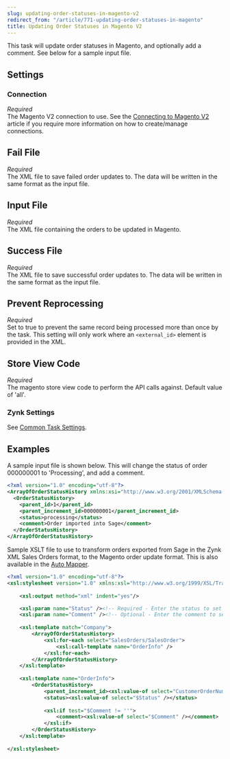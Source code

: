 ```yaml
---
slug: updating-order-statuses-in-magento-v2
redirect_from: "/article/771-updating-order-statuses-in-magento"
title: Updating Order Statuses in Magento V2
---
```

This task will update order statuses in Magento, and optionally add a comment. See below for a sample input file.

## Settings
### Connection
_Required_  
The Magento V2 connection to use. See the [Connecting to Magento V2](connecting-to-magento-v2) article if you require more information on how to create/manage connections.

## Fail File
_Required_  
The XML file to save failed order updates to. The data will be written in the same format as the input file.

## Input File
_Required_  
The XML file containing the orders to be updated in Magento.

## Success File
_Required_  
The XML file to save successful order updates to. The data will be written in the same format as the input file.

## Prevent Reprocessing
_Required_  
Set to true to prevent the same record being processed more than once by the task. This setting will only work where an `<external_id>` element is provided in the XML.

## Store View Code
_Required_  
The magento store view code to perform the API calls against. Default value of 'all'.

### Zynk Settings
See [Common Task Settings](common-task-settings).

## Examples
A sample input file is shown below. This will change the status of order 000000001 to 'Processing', and add a comment.
```xml
<?xml version="1.0" encoding="utf-8"?>
<ArrayOfOrderStatusHistory xmlns:xsi="http://www.w3.org/2001/XMLSchema-instance" xmlns:xsd="http://www.w3.org/2001/XMLSchema">
  <OrderStatusHistory>
    <parent_id>1</parent_id>
    <parent_increment_id>000000001</parent_increment_id>
    <status>processing</status>
    <comment>Order imported into Sage</comment>
  </OrderStatusHistory>
</ArrayOfOrderStatusHistory>
```

Sample XSLT file to use to transform orders exported from Sage in the Zynk XML Sales Orders format, to the Magento order update format. This is also available in the [Auto Mapper](auto-mapper).
```xml
<?xml version="1.0" encoding="utf-8"?>
<xsl:stylesheet version="1.0" xmlns:xsl="http://www.w3.org/1999/XSL/Transform">
    
    <xsl:output method="xml" indent="yes"/>

    <xsl:param name="Status" /><!-- Required - Enter the status to set in Magento -->
    <xsl:param name="Comment" /><!-- Optional - Enter the comment to set in Magento -->
    
    <xsl:template match="Company">
        <ArrayOfOrderStatusHistory>
            <xsl:for-each select="SalesOrders/SalesOrder">
                <xsl:call-template name="OrderInfo" />
            </xsl:for-each>
        </ArrayOfOrderStatusHistory>
    </xsl:template>
    
    <xsl:template name="OrderInfo">
        <OrderStatusHistory>
            <parent_increment_id><xsl:value-of select="CustomerOrderNumber" /></parent_increment_id>
            <status><xsl:value-of select="$Status" /></status>
    
            <xsl:if test="$Comment != ''">
                <comment><xsl:value-of select="$Comment" /></comment>
            </xsl:if>
        </OrderStatusHistory>
    </xsl:template>
    
</xsl:stylesheet>
```
